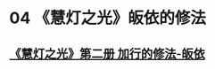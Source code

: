 # 04 《慧灯之光》皈依的修法

## [《慧灯之光》第二册 加行的修法-皈依](https://www.fohuifayu.com/index.php/huideng-zhiguang/huideng-series/si-ce/177-a00027)